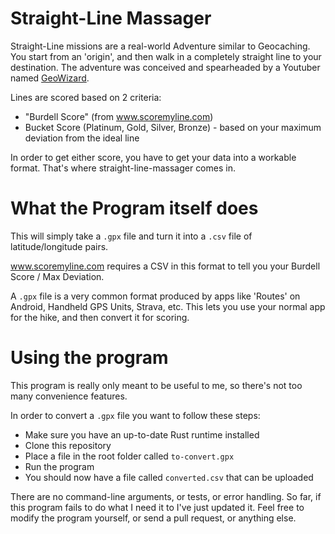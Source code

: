 # Straight-Line Massager
Straight-Line missions are a real-world Adventure similar to Geocaching. You start from an 'origin',
and then walk in a completely straight line to your destination. The adventure was conceived
and spearheaded by a Youtuber named [GeoWizard](https://www.youtube.com/c/GeoWizard).

Lines are scored based on 2 criteria:

* "Burdell Score" (from www.scoremyline.com)
* Bucket Score (Platinum, Gold, Silver, Bronze) - based on your maximum deviation from the ideal line

In order to get either score, you have to get your data into a workable format. That's where
straight-line-massager comes in.

# What the Program itself does
This will simply take a `.gpx` file and turn it into a `.csv` file of latitude/longitude pairs.

www.scoremyline.com requires a CSV in this format to tell you your Burdell Score / Max Deviation.

A `.gpx` file is a very common format produced by apps like 'Routes' on Android, Handheld GPS Units, Strava, etc.
This lets you use your normal app for the hike, and then convert it for scoring.

# Using the program
This program is really only meant to be useful to me, so there's not too many convenience
features.

In order to convert a `.gpx` file you want to follow these steps:

* Make sure you have an up-to-date Rust runtime installed
* Clone this repository
* Place a file in the root folder called `to-convert.gpx`
* Run the program
* You should now have a file called `converted.csv` that can be uploaded

There are no command-line arguments, or tests, or error handling. So far, if this program
fails to do what I need it to I've just updated it. Feel free to modify the program yourself,
or send a pull request, or anything else.